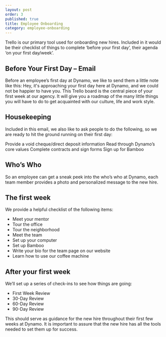 ```yaml
---
layout: post
order: 3
published: true
title: Employee Onboarding
category: employee-onboarding
---
```

Trello is our primary tool used for onboarding new hires. Included in it would be their checklist of things to complete ‘before your first day’, their agenda ‘on your first day/week’.

<!-- more -->

## Before Your First Day – Email 
Before an employee’s first day at Dynamo, we like to send them a little note like this:
Hey, it's approaching your first day here at Dynamo, and we could not be happier to have you. This Trello board is the central piece of your first week at our agency. It will give you a roadmap of the many little things you will have to do to get acquainted with our culture, life and work style.

## Housekeeping
Included in this email, we also like to ask people to do the following, so we are ready to hit the ground running on their first day:

Provide a void cheque/direct deposit information
Read through Dynamo’s core values
Complete contracts and sign forms
Sign up for Bamboo

## Who’s Who
So an employee can get a sneak peek into the who’s who at Dynamo, each team member provides a photo and personalized message to the new hire. 


## The first week
We provide a helpful checklist of the following items: 
* Meet your mentor
* Tour the office
* Tour the neighborhood
* Meet the team
* Set up your computer
* Set up Bamboo
* Write your bio for the team page on our website
* Learn how to use our coffee machine

## After your first week
We’ll set up a series of check-ins to see how things are going:
* First Week Review
* 30-Day Review
* 60-Day Review
* 90-Day Review

This should serve as guidance for the new hire throughout their first few weeks at Dynamo. It is important to assure that the new hire has all the tools needed to set them up for success.
